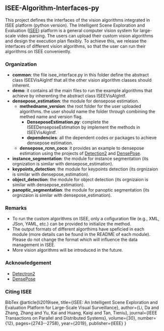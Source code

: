 ## ISEE-Algorithm-Interfaces-py

This project defines the interfaces of the vision algorithms integrated in 
ISEE platform (python version).
The Intelligent Scene Exploration and Evaluation 
([ISEE](https://ieeexplore.ieee.org/document/8734005)) platform is a general
computer vision system for large-scale video parsing. The users can upload
their custom vision algorithms and design the execution plan flexibly. To
achieve this, we release the interfaces of different vision algorithms, so
that the user can run their algorithms on ISEE conveniently.

### Organization

* **common**: the file isee_interface.py in this folder define the abstract 
class ISEEVisAlgIntf that all the other vision algorithm classes should
inherent.
* **demo**: it contains all the main files to run the example algorithms that
achieve by inherenting the abstract class ISEEVisAlgIntf.
* **densepose_estimation**: the module for densepose estimation.
  + **methedname_version**: the root folder for the user uploaded algorithms.
  the user should name the folder through combining the methed name and
  version flag.
    - **DenseposeEstimation.py**: complete the ISEEDenseposeEstimation by
    implement the methods in ISEEVisAlgIntf.
    - **dependencies**: all the dependent codes or packages to achieve densepose
    estimation.
  + **densepose_rcnn_coco**: it provides an example to densepose estimation using
  the projects of [Detection2](https://github.com/facebookresearch/detectron2)
  and [DensePose](https://github.com/facebookresearch/detectron2/tree/master/projects/DensePose).
* **instance_segmentation**: the module for instance segmentation (its orgnization
  is similar with densepose_estimation).
* **keypoints_detection**: the module for keypoints detection (its orgnizaion is
  similar with densepose_estimation).
* **object_detection**: the module for object detection (its orgnizaion is
  similar with densepose_estimation).
* **panoptic_segmentation**: the module for panoptic segmentation (its orgnizaion is
  similar with densepose_estimation).

### Remarks

* To run the custom algorithms on ISEE, only a cofiguration file (e.g., XML, JSon, YAML, etc.)
can be provided to initialize the method.
* The output formats of different algorthims have speficied in each module (more details can
be found in the README of each module). Please do not change the format which will influence 
the data management in ISEE.
* More vision algorithms will be introduced in the future.

### Acknowledgement 

* [Detectron2](https://github.com/facebookresearch/detectron2)
* [DensePose](https://github.com/facebookresearch/detectron2/tree/master/projects/DensePose)

### Citing ISEE

  BibTex
@article{li2019isee,
  title={ISEE: An Intelligent Scene Exploration and Evaluation Platform for Large-Scale Visual Surveillance},
  author={Li, Da and Zhang, Zhang and Yu, Kai and Huang, Kaiqi and Tan, Tieniu},
  journal={IEEE Transactions on Parallel and Distributed Systems},
  volume={30},
  number={12},
  pages={2743--2758},
  year={2019},
  publisher={IEEE}
}

